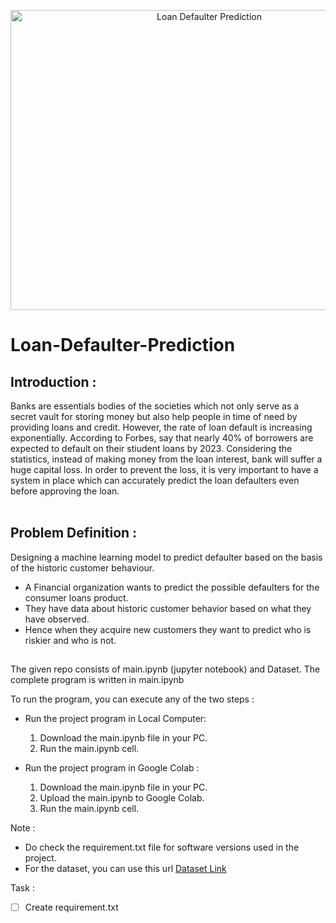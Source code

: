 <p align="center">
  <img src="https://analyticsindiamag.com/wp-content/uploads/2015/05/Detecting-loan-defaults-at-an-early-stage-using-models-of-machine-intelligence.jpg" 
       height="480" width="620" title="Loan Defaulter Prediction">
</p>

# Loan-Defaulter-Prediction

## Introduction :
Banks are essentials bodies of the societies which not only serve as a secret vault for storing money but also help people in time of need by providing loans and credit. However, the rate of loan default is increasing exponentially. According to Forbes, say that nearly 40% of borrowers are expected to default on their stiudent loans by 2023. Considering the statistics, instead of making money from the loan interest, bank will suffer a huge capital loss. In order to prevent the loss, it is very important to have a system in place which can accurately predict the loan defaulters even before approving the loan. <br><br>

## Problem Definition :
Designing a machine learning model to predict defaulter based on the basis of the historic customer behaviour.
- A Financial organization wants to predict the possible defaulters for the consumer loans product.
- They have data about historic customer behavior based on what they have observed.
- Hence when they acquire new customers they want to predict who is riskier and who is not.


## 
The given repo consists of main.ipynb (jupyter notebook) and Dataset. The complete program is written in main.ipynb

To run the program, you can execute any of the two steps :
* Run the project program in Local Computer:
    1. Download the main.ipynb file in your PC.
    2. Run the main.ipynb cell.
    
* Run the project program in Google Colab : 
    1. Download the main.ipynb file in your PC.
    2. Upload the main.ipynb to Google Colab.
    3. Run the main.ipynb cell.
    
    
Note : 
- Do check the requirement.txt file for software versions used in the project.
- For the dataset, you can use this url [Dataset Link](https://raw.githubusercontent.com/AmanCSE-1/Loan-Defaulter-Prediction-based-on-Customer-Behavior/main/Loan%20Defaulter%20Dataset.csv)

Task :
- [ ] Create requirement.txt
